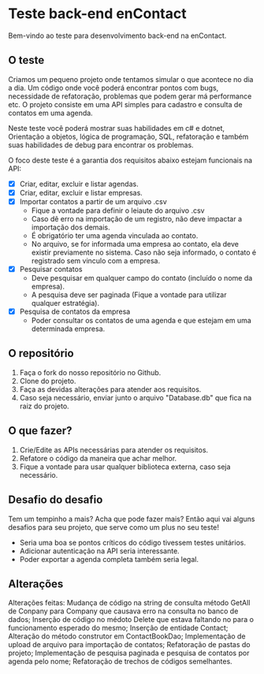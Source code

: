 # Teste back-end enContact

Bem-vindo ao teste para desenvolvimento back-end na enContact.

## O teste

Criamos um pequeno projeto onde tentamos simular o que acontece no dia a dia.
Um código onde você poderá encontrar pontos com bugs, necessidade de refatoração, problemas que podem gerar má performance etc.
O projeto consiste em uma API simples para cadastro e consulta de contatos em uma agenda.

Neste teste você poderá mostrar suas habilidades em c# e dotnet, Orientação a objetos, lógica de programação, SQL, refatoração e também suas habilidades de debug para encontrar os problemas.

O foco deste teste é a garantia dos requisitos abaixo estejam funcionais na API:

- [X] Criar, editar, excluir e listar agendas.
- [X] Criar, editar, excluir e listar empresas.
- [X] Importar contatos a partir de um arquivo .csv
  - Fique a vontade para definir o leiaute do arquivo .csv
  - Caso dê erro na importação de um registro, não deve impactar a importação dos demais.
  - É obrigatório ter uma agenda vinculada ao contato.
  - No arquivo, se for informada uma empresa ao contato, ela deve existir previamente no sistema. Caso não seja informado, o contato é registrado sem vinculo com a empresa.
- [X] Pesquisar contatos
  - Deve pesquisar em qualquer campo do contato (incluído o nome da empresa).
  - A pesquisa deve ser paginada (Fique a vontade para utilizar qualquer estratégia).
- [X] Pesquisa de contatos da empresa
  - Poder consultar os contatos de uma agenda e que estejam em uma determinada empresa.

## O repositório

1. Faça o fork do nosso repositório no Github.
2. Clone do projeto.
3. Faça as devidas alterações para atender aos requisitos.
4. Caso seja necessário, enviar junto o arquivo "Database.db" que fica na raiz do projeto.

## O que fazer?

1. Crie/Edite as APIs necessárias para atender os requisitos.
2. Refatore o código da maneira que achar melhor.
3. Fique a vontade para usar qualquer biblioteca externa, caso seja necessário.

## Desafio do desafio

Tem um tempinho a mais? Acha que pode fazer mais? Então aqui vai alguns desafios para seu projeto, que serve como um plus no seu teste!

- Seria uma boa se pontos críticos do código tivessem testes unitários.
- Adicionar autenticação na API seria interessante.
- Poder exportar a agenda completa também seria legal.

##

## Alterações 

Alterações feitas: Mudança de código na string de consulta método GetAll de Conpany para Company que causava erro na consulta no banco de dados;
Inserção de código no médoto Delete que estava faltando no para o funcionamento esperado do mesmo;
Inserção de entidade Contact;
Alteração do método construtor em ContactBookDao;
Implementação de upload de arquivo para importação de contatos;
Refatoração de pastas do projeto;
Implementação de pesquisa paginada e pesquisa de contatos por agenda pelo nome;
Refatoração de trechos de códigos semelhantes.




 